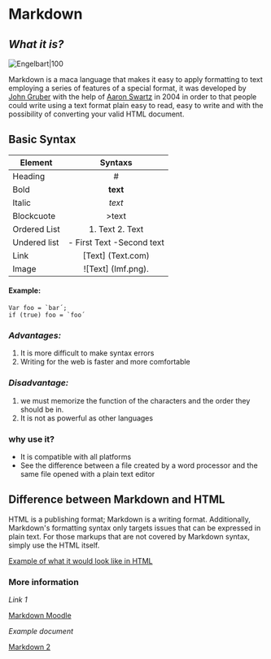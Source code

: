 # Markdown

## *What it is?*

![Engelbart|100](https://upload.wikimedia.org/wikipedia/commons/thumb/4/48/Markdown-mark.svg/1200px-Markdown-mark.svg.png)

Markdown is a maca language that makes it easy to apply formatting to text employing a series of features of a special format, it was developed by [John Gruber](https://en.wikipedia.org/wiki/John_Gruber)  with the help of [Aaron Swartz](https://es.wikipedia.org/wiki/Aaron_Swartz)  in 2004 in order to
that people could write using a text format
plain easy to read, easy to write and with the possibility of converting your
valid HTML document.


## Basic Syntax

| Element  | Syntaxs |
| ------------- |:-------------:|
|  Heading    | #
| Bold     | **text**     |
| Italic     | *text*     |
|Blockcuote| >text |
|Ordered List  | 1. Text  2. Text|
| Undered list | - First Text -Second text|
| Link | [Text] (Text.com) |
| Image | ![Text] (Imf.png).


#### Example:
```
Var foo = `bar´;
if (true) foo = `foo´
```


### *Advantages:*

1. It is more difficult to make syntax errors
2. Writing for the web is faster and more comfortable

### *Disadvantage:*

1. we must memorize the function of the characters and the order they should be in.
2. It is not as powerful as other languages







### why use it?

* It is compatible with all platforms
* See the difference between a file created by a word processor and the same 
file opened with a plain text editor


## Difference between Markdown and HTML
HTML is a publishing format; Markdown is a writing format. Additionally, Markdown's formatting syntax only targets issues that can be expressed in plain text. For those markups that are not covered by Markdown syntax, simply use the HTML itself.


[Example of what it would look like in HTML]()


### More information 
 *Link 1*


 
 [Markdown Moodle](https://educacionadistancia.juntadeandalucia.es/centros/cadiz/course/view.php?id=4443)
 
 *Example document*
 
[Markdown 2](ejmarkdown2.md)
 